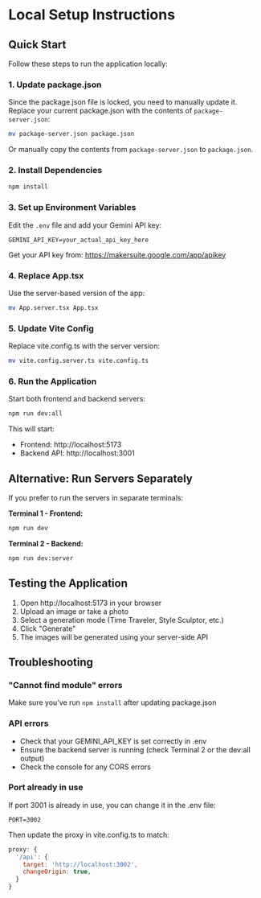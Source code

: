# Local Setup Instructions

## Quick Start

Follow these steps to run the application locally:

### 1. Update package.json

Since the package.json file is locked, you need to manually update it. Replace your current package.json with the contents of `package-server.json`:

```bash
mv package-server.json package.json
```

Or manually copy the contents from `package-server.json` to `package.json`.

### 2. Install Dependencies

```bash
npm install
```

### 3. Set up Environment Variables

Edit the `.env` file and add your Gemini API key:

```
GEMINI_API_KEY=your_actual_api_key_here
```

Get your API key from: https://makersuite.google.com/app/apikey

### 4. Replace App.tsx

Use the server-based version of the app:

```bash
mv App.server.tsx App.tsx
```

### 5. Update Vite Config

Replace vite.config.ts with the server version:

```bash
mv vite.config.server.ts vite.config.ts
```

### 6. Run the Application

Start both frontend and backend servers:

```bash
npm run dev:all
```

This will start:
- Frontend: http://localhost:5173
- Backend API: http://localhost:3001

## Alternative: Run Servers Separately

If you prefer to run the servers in separate terminals:

**Terminal 1 - Frontend:**
```bash
npm run dev
```

**Terminal 2 - Backend:**
```bash
npm run dev:server
```

## Testing the Application

1. Open http://localhost:5173 in your browser
2. Upload an image or take a photo
3. Select a generation mode (Time Traveler, Style Sculptor, etc.)
4. Click "Generate"
5. The images will be generated using your server-side API

## Troubleshooting

### "Cannot find module" errors
Make sure you've run `npm install` after updating package.json

### API errors
- Check that your GEMINI_API_KEY is set correctly in .env
- Ensure the backend server is running (check Terminal 2 or the dev:all output)
- Check the console for any CORS errors

### Port already in use
If port 3001 is already in use, you can change it in the .env file:
```
PORT=3002
```

Then update the proxy in vite.config.ts to match:
```javascript
proxy: {
  '/api': {
    target: 'http://localhost:3002',
    changeOrigin: true,
  }
}
```